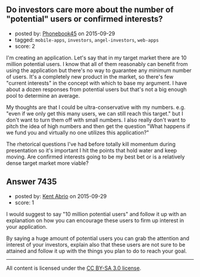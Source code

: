## Do investors care more about the number of "potential" users or confirmed interests?

- posted by: [Phonebook45](https://stackexchange.com/users/6768094/phonebook45) on 2015-09-29
- tagged: `mobile-apps`, `investors`, `angel-investors`, `web-apps`
- score: 2

<p>I'm creating an application. Let's say that in my target market there are 10 million potential users. I know that all of them reasonably can benefit from using the application but there's no way to guarantee any minimum number of users. It's a completely new product in the market, so there's few "current interests" in the concept with which to base my argument. I have about a dozen responses from potential users but that's not a big enough pool to determine an average.</p>

<p>My thoughts are that I could be ultra-conservative with my numbers. e.g. "even if we only get this many users, we can still reach this target." but I don't want to turn them off with small numbers. I also really don't want to pitch the idea of high numbers and then get the question "What happens if we fund you and virtually no one utilizes this application?"</p>

<p>The rhetorical questions I've had before totally kill momentum during presentation so it's important I hit the points that hold water and keep moving. Are confirmed interests going to be my best bet or is a relatively dense target market more viable?</p>



## Answer 7435

- posted by: [Kent Abrio](https://stackexchange.com/users/6677362/kent-abrio) on 2015-09-29
- score: 1

<p>I would suggest to say "10 million potential users" and follow it up with an explanation on how you can encourage these users to firm up interest in your application.</p>

<p>By saying a huge amount of potential users you can grab the attention and interest of your investors, explain also that these users are not sure to be attained and follow it up with the things you plan to do to reach your goal. </p>




---

All content is licensed under the [CC BY-SA 3.0 license](https://creativecommons.org/licenses/by-sa/3.0/).
